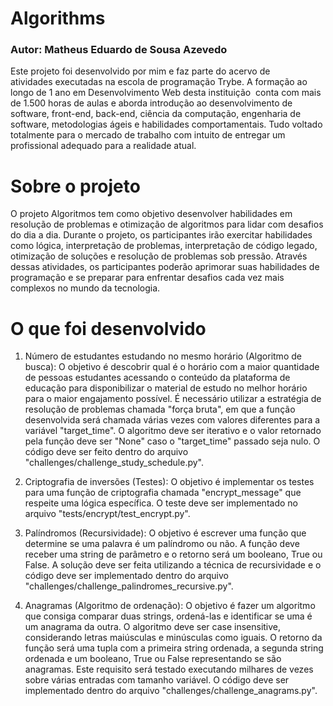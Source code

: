 # Algorithms
### Autor: Matheus Eduardo de Sousa Azevedo

Este projeto foi desenvolvido por mim e faz parte do acervo de atividades executadas na escola de programação Trybe. A formação ao longo de 1 ano em Desenvolvimento Web desta instituição  conta com mais de 1.500 horas de aulas e aborda introdução ao desenvolvimento de software, front-end, back-end, ciência da computação, engenharia de software, metodologias ágeis e habilidades comportamentais. Tudo voltado totalmente para o mercado de trabalho com intuito de entregar um profissional adequado para a realidade atual. 

# Sobre o projeto

O projeto Algoritmos tem como objetivo desenvolver habilidades em resolução de problemas e otimização de algoritmos para lidar com desafios do dia a dia. Durante o projeto, os participantes irão exercitar habilidades como lógica, interpretação de problemas, interpretação de código legado, otimização de soluções e resolução de problemas sob pressão. Através dessas atividades, os participantes poderão aprimorar suas habilidades de programação e se preparar para enfrentar desafios cada vez mais complexos no mundo da tecnologia.

# O que foi desenvolvido

1.  Número de estudantes estudando no mesmo horário (Algoritmo de busca): O objetivo é descobrir qual é o horário com a maior quantidade de pessoas estudantes acessando o conteúdo da plataforma de educação para disponibilizar o material de estudo no melhor horário para o maior engajamento possível. É necessário utilizar a estratégia de resolução de problemas chamada "força bruta", em que a função desenvolvida será chamada várias vezes com valores diferentes para a variável "target_time". O algoritmo deve ser iterativo e o valor retornado pela função deve ser "None" caso o "target_time" passado seja nulo. O código deve ser feito dentro do arquivo "challenges/challenge_study_schedule.py".
    
2.  Criptografia de inversões (Testes): O objetivo é implementar os testes para uma função de criptografia chamada "encrypt_message" que respeite uma lógica específica. O teste deve ser implementado no arquivo "tests/encrypt/test_encrypt.py".
    
3.  Palíndromos (Recursividade): O objetivo é escrever uma função que determine se uma palavra é um palíndromo ou não. A função deve receber uma string de parâmetro e o retorno será um booleano, True ou False. A solução deve ser feita utilizando a técnica de recursividade e o código deve ser implementado dentro do arquivo "challenges/challenge_palindromes_recursive.py".
    
4.  Anagramas (Algoritmo de ordenação): O objetivo é fazer um algoritmo que consiga comparar duas strings, ordená-las e identificar se uma é um anagrama da outra. O algoritmo deve ser case insensitive, considerando letras maiúsculas e minúsculas como iguais. O retorno da função será uma tupla com a primeira string ordenada, a segunda string ordenada e um booleano, True ou False representando se são anagramas. Este requisito será testado executando milhares de vezes sobre várias entradas com tamanho variável. O código deve ser implementado dentro do arquivo "challenges/challenge_anagrams.py".
